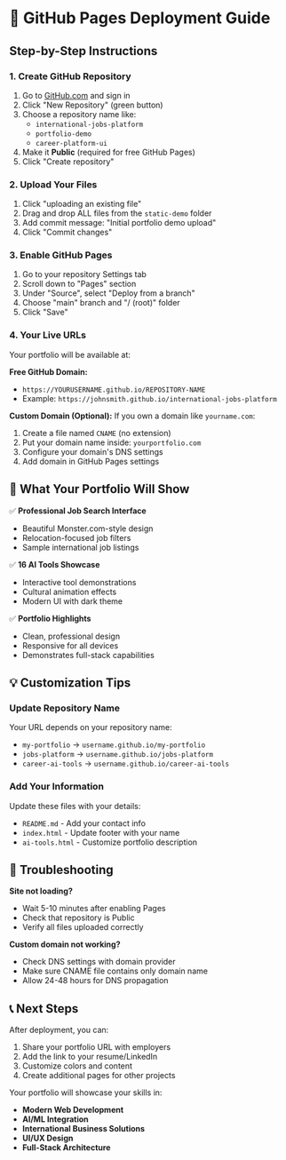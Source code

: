 # 🚀 GitHub Pages Deployment Guide

## Step-by-Step Instructions

### 1. Create GitHub Repository
1. Go to [GitHub.com](https://github.com) and sign in
2. Click "New Repository" (green button)
3. Choose a repository name like:
   - `international-jobs-platform`
   - `portfolio-demo`
   - `career-platform-ui`
4. Make it **Public** (required for free GitHub Pages)
5. Click "Create repository"

### 2. Upload Your Files
1. Click "uploading an existing file"
2. Drag and drop ALL files from the `static-demo` folder
3. Add commit message: "Initial portfolio demo upload"
4. Click "Commit changes"

### 3. Enable GitHub Pages
1. Go to your repository Settings tab
2. Scroll down to "Pages" section
3. Under "Source", select "Deploy from a branch"
4. Choose "main" branch and "/ (root)" folder
5. Click "Save"

### 4. Your Live URLs

Your portfolio will be available at:

**Free GitHub Domain:**
- `https://YOURUSERNAME.github.io/REPOSITORY-NAME`
- Example: `https://johnsmith.github.io/international-jobs-platform`

**Custom Domain (Optional):**
If you own a domain like `yourname.com`:
1. Create a file named `CNAME` (no extension)
2. Put your domain name inside: `yourportfolio.com`
3. Configure your domain's DNS settings
4. Add domain in GitHub Pages settings

## 🎯 What Your Portfolio Will Show

✅ **Professional Job Search Interface**
- Beautiful Monster.com-style design
- Relocation-focused job filters
- Sample international job listings

✅ **16 AI Tools Showcase**
- Interactive tool demonstrations
- Cultural animation effects
- Modern UI with dark theme

✅ **Portfolio Highlights**
- Clean, professional design
- Responsive for all devices
- Demonstrates full-stack capabilities

## 💡 Customization Tips

### Update Repository Name
Your URL depends on your repository name:
- `my-portfolio` → `username.github.io/my-portfolio`
- `jobs-platform` → `username.github.io/jobs-platform`
- `career-ai-tools` → `username.github.io/career-ai-tools`

### Add Your Information
Update these files with your details:
- `README.md` - Add your contact info
- `index.html` - Update footer with your name
- `ai-tools.html` - Customize portfolio description

## 🔧 Troubleshooting

**Site not loading?**
- Wait 5-10 minutes after enabling Pages
- Check that repository is Public
- Verify all files uploaded correctly

**Custom domain not working?**
- Check DNS settings with domain provider
- Make sure CNAME file contains only domain name
- Allow 24-48 hours for DNS propagation

## 📞 Next Steps

After deployment, you can:
1. Share your portfolio URL with employers
2. Add the link to your resume/LinkedIn
3. Customize colors and content
4. Create additional pages for other projects

Your portfolio will showcase your skills in:
- **Modern Web Development**
- **AI/ML Integration**
- **International Business Solutions**
- **UI/UX Design**
- **Full-Stack Architecture**